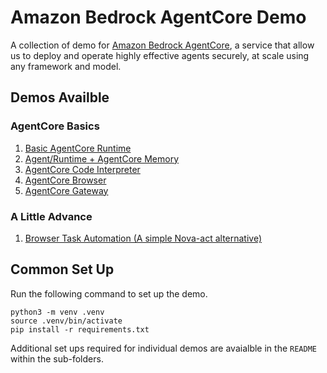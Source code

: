 # Amazon Bedrock AgentCore Demo

A collection of demo for [Amazon Bedrock AgentCore](https://docs.aws.amazon.com/bedrock-agentcore/index.html), a service that allow us to deploy and operate highly effective agents securely, at scale using any framework and model.


## Demos Availble

### AgentCore Basics
1. [Basic AgentCore Runtime](./basic_runtime/README.md)
2. [Agent/Runtime + AgentCore Memory](./memory/README.md)
3. [AgentCore Code Interpreter](./code_Interpreter/README.md)
4. [AgentCore Browser](./browser/README.md)
5. [AgentCore Gateway](./gateway/gateway_demo.ipynb)


### A Little Advance
1. [Browser Task Automation (A simple Nova-act alternative)](./advance_usages/browser_automation.ipynb)



## Common Set Up

Run the following command to set up the demo.
```
python3 -m venv .venv
source .venv/bin/activate
pip install -r requirements.txt
```

Additional set ups required for individual demos are avaialble in the `README` within the sub-folders.
